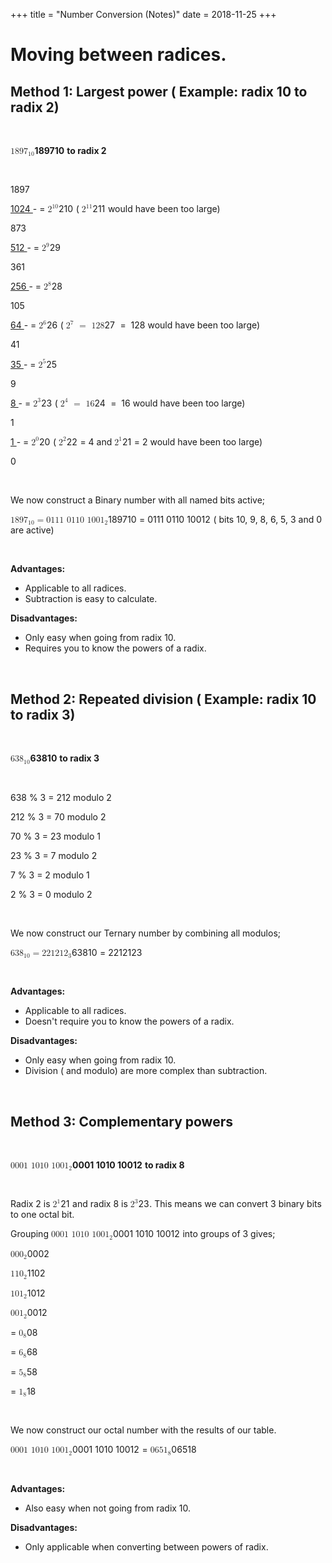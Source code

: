 +++
title = "Number Conversion (Notes)"
date = 2018-11-25
+++
<h1>Moving between radices.</h1><h2>Method 1: Largest power ( Example: radix 10 to radix 2)</h2><p><br></p><p><strong><span class="ql-formula" data-value="1897_{10}">﻿<span contenteditable="false"><span class="katex"><span class="katex-mathml"><math><semantics><mrow><mn>189</mn><msub><mn>7</mn><mn>10</mn></msub></mrow><annotation encoding="application/x-tex">1897_{10}</annotation></semantics></math></span><span class="katex-html" aria-hidden="true"><span class="base"><span class="strut" style="height: 0.79444em; vertical-align: -0.15em;"></span><span class="mord">1</span><span class="mord">8</span><span class="mord">9</span><span class="mord"><span class="mord">7</span><span class="msupsub"><span class="vlist-t vlist-t2"><span class="vlist-r"><span class="vlist" style="height: 0.30110799999999993em;"><span class="" style="top: -2.5500000000000003em; margin-left: 0em; margin-right: 0.05em;"><span class="pstrut" style="height: 2.7em;"></span><span class="sizing reset-size6 size3 mtight"><span class="mord mtight"><span class="mord mtight">1</span><span class="mord mtight">0</span></span></span></span></span><span class="vlist-s">​</span></span><span class="vlist-r"><span class="vlist" style="height: 0.15em;"><span class=""></span></span></span></span></span></span></span></span></span></span>﻿</span> to radix 2</strong></p><p><br></p><p>1897</p><p><u>1024      </u>-  = <span class="ql-formula" data-value="2^{10}">﻿<span contenteditable="false"><span class="katex"><span class="katex-mathml"><math><semantics><mrow><msup><mn>2</mn><mn>10</mn></msup></mrow><annotation encoding="application/x-tex">2^{10}</annotation></semantics></math></span><span class="katex-html" aria-hidden="true"><span class="base"><span class="strut" style="height: 0.8141079999999999em; vertical-align: 0em;"></span><span class="mord"><span class="mord">2</span><span class="msupsub"><span class="vlist-t"><span class="vlist-r"><span class="vlist" style="height: 0.8141079999999999em;"><span class="" style="top: -3.063em; margin-right: 0.05em;"><span class="pstrut" style="height: 2.7em;"></span><span class="sizing reset-size6 size3 mtight"><span class="mord mtight"><span class="mord mtight">1</span><span class="mord mtight">0</span></span></span></span></span></span></span></span></span></span></span></span></span>﻿</span> ( <span class="ql-formula" data-value="2^{11}">﻿<span contenteditable="false"><span class="katex"><span class="katex-mathml"><math><semantics><mrow><msup><mn>2</mn><mn>11</mn></msup></mrow><annotation encoding="application/x-tex">2^{11}</annotation></semantics></math></span><span class="katex-html" aria-hidden="true"><span class="base"><span class="strut" style="height: 0.8141079999999999em; vertical-align: 0em;"></span><span class="mord"><span class="mord">2</span><span class="msupsub"><span class="vlist-t"><span class="vlist-r"><span class="vlist" style="height: 0.8141079999999999em;"><span class="" style="top: -3.063em; margin-right: 0.05em;"><span class="pstrut" style="height: 2.7em;"></span><span class="sizing reset-size6 size3 mtight"><span class="mord mtight"><span class="mord mtight">1</span><span class="mord mtight">1</span></span></span></span></span></span></span></span></span></span></span></span></span>﻿</span> would have been too large)</p><p>873</p><p><u>512         </u>-  = <span class="ql-formula" data-value="2^9">﻿<span contenteditable="false"><span class="katex"><span class="katex-mathml"><math><semantics><mrow><msup><mn>2</mn><mn>9</mn></msup></mrow><annotation encoding="application/x-tex">2^9</annotation></semantics></math></span><span class="katex-html" aria-hidden="true"><span class="base"><span class="strut" style="height: 0.8141079999999999em; vertical-align: 0em;"></span><span class="mord"><span class="mord">2</span><span class="msupsub"><span class="vlist-t"><span class="vlist-r"><span class="vlist" style="height: 0.8141079999999999em;"><span class="" style="top: -3.063em; margin-right: 0.05em;"><span class="pstrut" style="height: 2.7em;"></span><span class="sizing reset-size6 size3 mtight"><span class="mord mtight">9</span></span></span></span></span></span></span></span></span></span></span></span>﻿</span></p><p>361</p><p><u>256        </u>-  = <span class="ql-formula" data-value="2^8">﻿<span contenteditable="false"><span class="katex"><span class="katex-mathml"><math><semantics><mrow><msup><mn>2</mn><mn>8</mn></msup></mrow><annotation encoding="application/x-tex">2^8</annotation></semantics></math></span><span class="katex-html" aria-hidden="true"><span class="base"><span class="strut" style="height: 0.8141079999999999em; vertical-align: 0em;"></span><span class="mord"><span class="mord">2</span><span class="msupsub"><span class="vlist-t"><span class="vlist-r"><span class="vlist" style="height: 0.8141079999999999em;"><span class="" style="top: -3.063em; margin-right: 0.05em;"><span class="pstrut" style="height: 2.7em;"></span><span class="sizing reset-size6 size3 mtight"><span class="mord mtight">8</span></span></span></span></span></span></span></span></span></span></span></span>﻿</span></p><p>105</p><p><u>64          </u>- = <span class="ql-formula" data-value="2^6">﻿<span contenteditable="false"><span class="katex"><span class="katex-mathml"><math><semantics><mrow><msup><mn>2</mn><mn>6</mn></msup></mrow><annotation encoding="application/x-tex">2^6</annotation></semantics></math></span><span class="katex-html" aria-hidden="true"><span class="base"><span class="strut" style="height: 0.8141079999999999em; vertical-align: 0em;"></span><span class="mord"><span class="mord">2</span><span class="msupsub"><span class="vlist-t"><span class="vlist-r"><span class="vlist" style="height: 0.8141079999999999em;"><span class="" style="top: -3.063em; margin-right: 0.05em;"><span class="pstrut" style="height: 2.7em;"></span><span class="sizing reset-size6 size3 mtight"><span class="mord mtight">6</span></span></span></span></span></span></span></span></span></span></span></span>﻿</span> ( <span class="ql-formula" data-value="2^7\ =\ 128">﻿<span contenteditable="false"><span class="katex"><span class="katex-mathml"><math><semantics><mrow><msup><mn>2</mn><mn>7</mn></msup><mtext>&nbsp;</mtext><mo>=</mo><mtext>&nbsp;</mtext><mn>128</mn></mrow><annotation encoding="application/x-tex">2^7\ =\ 128</annotation></semantics></math></span><span class="katex-html" aria-hidden="true"><span class="base"><span class="strut" style="height: 0.8141079999999999em; vertical-align: 0em;"></span><span class="mord"><span class="mord">2</span><span class="msupsub"><span class="vlist-t"><span class="vlist-r"><span class="vlist" style="height: 0.8141079999999999em;"><span class="" style="top: -3.063em; margin-right: 0.05em;"><span class="pstrut" style="height: 2.7em;"></span><span class="sizing reset-size6 size3 mtight"><span class="mord mtight">7</span></span></span></span></span></span></span></span><span class="mspace" style="margin-right: 0.2777777777777778em;"></span><span class="mspace">&nbsp;</span><span class="mrel">=</span><span class="mspace" style="margin-right: 0.2777777777777778em;"></span><span class="mspace">&nbsp;</span></span><span class="base"><span class="strut" style="height: 0.64444em; vertical-align: 0em;"></span><span class="mord">1</span><span class="mord">2</span><span class="mord">8</span></span></span></span></span>﻿</span> would have been too large)</p><p>41</p><p><u>35          </u>- = <span class="ql-formula" data-value="2^5">﻿<span contenteditable="false"><span class="katex"><span class="katex-mathml"><math><semantics><mrow><msup><mn>2</mn><mn>5</mn></msup></mrow><annotation encoding="application/x-tex">2^5</annotation></semantics></math></span><span class="katex-html" aria-hidden="true"><span class="base"><span class="strut" style="height: 0.8141079999999999em; vertical-align: 0em;"></span><span class="mord"><span class="mord">2</span><span class="msupsub"><span class="vlist-t"><span class="vlist-r"><span class="vlist" style="height: 0.8141079999999999em;"><span class="" style="top: -3.063em; margin-right: 0.05em;"><span class="pstrut" style="height: 2.7em;"></span><span class="sizing reset-size6 size3 mtight"><span class="mord mtight">5</span></span></span></span></span></span></span></span></span></span></span></span>﻿</span></p><p>9</p><p><u>8            </u>- = <span class="ql-formula" data-value="2^3">﻿<span contenteditable="false"><span class="katex"><span class="katex-mathml"><math><semantics><mrow><msup><mn>2</mn><mn>3</mn></msup></mrow><annotation encoding="application/x-tex">2^3</annotation></semantics></math></span><span class="katex-html" aria-hidden="true"><span class="base"><span class="strut" style="height: 0.8141079999999999em; vertical-align: 0em;"></span><span class="mord"><span class="mord">2</span><span class="msupsub"><span class="vlist-t"><span class="vlist-r"><span class="vlist" style="height: 0.8141079999999999em;"><span class="" style="top: -3.063em; margin-right: 0.05em;"><span class="pstrut" style="height: 2.7em;"></span><span class="sizing reset-size6 size3 mtight"><span class="mord mtight">3</span></span></span></span></span></span></span></span></span></span></span></span>﻿</span> ( <span class="ql-formula" data-value="2^4\ =\ 16">﻿<span contenteditable="false"><span class="katex"><span class="katex-mathml"><math><semantics><mrow><msup><mn>2</mn><mn>4</mn></msup><mtext>&nbsp;</mtext><mo>=</mo><mtext>&nbsp;</mtext><mn>16</mn></mrow><annotation encoding="application/x-tex">2^4\ =\ 16</annotation></semantics></math></span><span class="katex-html" aria-hidden="true"><span class="base"><span class="strut" style="height: 0.8141079999999999em; vertical-align: 0em;"></span><span class="mord"><span class="mord">2</span><span class="msupsub"><span class="vlist-t"><span class="vlist-r"><span class="vlist" style="height: 0.8141079999999999em;"><span class="" style="top: -3.063em; margin-right: 0.05em;"><span class="pstrut" style="height: 2.7em;"></span><span class="sizing reset-size6 size3 mtight"><span class="mord mtight">4</span></span></span></span></span></span></span></span><span class="mspace" style="margin-right: 0.2777777777777778em;"></span><span class="mspace">&nbsp;</span><span class="mrel">=</span><span class="mspace" style="margin-right: 0.2777777777777778em;"></span><span class="mspace">&nbsp;</span></span><span class="base"><span class="strut" style="height: 0.64444em; vertical-align: 0em;"></span><span class="mord">1</span><span class="mord">6</span></span></span></span></span>﻿</span> would have been too large)</p><p>1</p><p><u>1             </u>- = <span class="ql-formula" data-value="2^0">﻿<span contenteditable="false"><span class="katex"><span class="katex-mathml"><math><semantics><mrow><msup><mn>2</mn><mn>0</mn></msup></mrow><annotation encoding="application/x-tex">2^0</annotation></semantics></math></span><span class="katex-html" aria-hidden="true"><span class="base"><span class="strut" style="height: 0.8141079999999999em; vertical-align: 0em;"></span><span class="mord"><span class="mord">2</span><span class="msupsub"><span class="vlist-t"><span class="vlist-r"><span class="vlist" style="height: 0.8141079999999999em;"><span class="" style="top: -3.063em; margin-right: 0.05em;"><span class="pstrut" style="height: 2.7em;"></span><span class="sizing reset-size6 size3 mtight"><span class="mord mtight">0</span></span></span></span></span></span></span></span></span></span></span></span>﻿</span> ( <span class="ql-formula" data-value="2^2">﻿<span contenteditable="false"><span class="katex"><span class="katex-mathml"><math><semantics><mrow><msup><mn>2</mn><mn>2</mn></msup></mrow><annotation encoding="application/x-tex">2^2</annotation></semantics></math></span><span class="katex-html" aria-hidden="true"><span class="base"><span class="strut" style="height: 0.8141079999999999em; vertical-align: 0em;"></span><span class="mord"><span class="mord">2</span><span class="msupsub"><span class="vlist-t"><span class="vlist-r"><span class="vlist" style="height: 0.8141079999999999em;"><span class="" style="top: -3.063em; margin-right: 0.05em;"><span class="pstrut" style="height: 2.7em;"></span><span class="sizing reset-size6 size3 mtight"><span class="mord mtight">2</span></span></span></span></span></span></span></span></span></span></span></span>﻿</span> = 4 and <span class="ql-formula" data-value="2^1">﻿<span contenteditable="false"><span class="katex"><span class="katex-mathml"><math><semantics><mrow><msup><mn>2</mn><mn>1</mn></msup></mrow><annotation encoding="application/x-tex">2^1</annotation></semantics></math></span><span class="katex-html" aria-hidden="true"><span class="base"><span class="strut" style="height: 0.8141079999999999em; vertical-align: 0em;"></span><span class="mord"><span class="mord">2</span><span class="msupsub"><span class="vlist-t"><span class="vlist-r"><span class="vlist" style="height: 0.8141079999999999em;"><span class="" style="top: -3.063em; margin-right: 0.05em;"><span class="pstrut" style="height: 2.7em;"></span><span class="sizing reset-size6 size3 mtight"><span class="mord mtight">1</span></span></span></span></span></span></span></span></span></span></span></span>﻿</span> = 2 would have been too large)</p><p>0</p><p><br></p><p>We now construct a Binary number with all named bits active;</p><p><span class="ql-formula" data-value="1897_{10}=0111\ 0110\ 1001_2">﻿<span contenteditable="false"><span class="katex"><span class="katex-mathml"><math><semantics><mrow><mn>189</mn><msub><mn>7</mn><mn>10</mn></msub><mo>=</mo><mn>0111</mn><mtext>&nbsp;</mtext><mn>0110</mn><mtext>&nbsp;</mtext><mn>100</mn><msub><mn>1</mn><mn>2</mn></msub></mrow><annotation encoding="application/x-tex">1897_{10}=0111\ 0110\ 1001_2</annotation></semantics></math></span><span class="katex-html" aria-hidden="true"><span class="base"><span class="strut" style="height: 0.79444em; vertical-align: -0.15em;"></span><span class="mord">1</span><span class="mord">8</span><span class="mord">9</span><span class="mord"><span class="mord">7</span><span class="msupsub"><span class="vlist-t vlist-t2"><span class="vlist-r"><span class="vlist" style="height: 0.30110799999999993em;"><span class="" style="top: -2.5500000000000003em; margin-left: 0em; margin-right: 0.05em;"><span class="pstrut" style="height: 2.7em;"></span><span class="sizing reset-size6 size3 mtight"><span class="mord mtight"><span class="mord mtight">1</span><span class="mord mtight">0</span></span></span></span></span><span class="vlist-s">​</span></span><span class="vlist-r"><span class="vlist" style="height: 0.15em;"><span class=""></span></span></span></span></span></span><span class="mspace" style="margin-right: 0.2777777777777778em;"></span><span class="mrel">=</span><span class="mspace" style="margin-right: 0.2777777777777778em;"></span></span><span class="base"><span class="strut" style="height: 0.79444em; vertical-align: -0.15em;"></span><span class="mord">0</span><span class="mord">1</span><span class="mord">1</span><span class="mord">1</span><span class="mspace">&nbsp;</span><span class="mord">0</span><span class="mord">1</span><span class="mord">1</span><span class="mord">0</span><span class="mspace">&nbsp;</span><span class="mord">1</span><span class="mord">0</span><span class="mord">0</span><span class="mord"><span class="mord">1</span><span class="msupsub"><span class="vlist-t vlist-t2"><span class="vlist-r"><span class="vlist" style="height: 0.30110799999999993em;"><span class="" style="top: -2.5500000000000003em; margin-left: 0em; margin-right: 0.05em;"><span class="pstrut" style="height: 2.7em;"></span><span class="sizing reset-size6 size3 mtight"><span class="mord mtight">2</span></span></span></span><span class="vlist-s">​</span></span><span class="vlist-r"><span class="vlist" style="height: 0.15em;"><span class=""></span></span></span></span></span></span></span></span></span></span>﻿</span> ( bits 10, 9, 8, 6, 5, 3 and 0 are active)</p><p><br></p><p><strong>Advantages:</strong> </p><ul><li>Applicable to all radices.</li><li>Subtraction is easy to calculate.</li></ul><p><strong>Disadvantages:</strong> </p><ul><li>Only easy when going from radix 10.</li><li>Requires you to know the powers of a radix.</li></ul><p><br></p><h2>Method 2: Repeated division ( Example: radix 10 to radix 3)</h2><p><br></p><p><strong><span class="ql-formula" data-value="638_{10}">﻿<span contenteditable="false"><span class="katex"><span class="katex-mathml"><math><semantics><mrow><mn>63</mn><msub><mn>8</mn><mn>10</mn></msub></mrow><annotation encoding="application/x-tex">638_{10}</annotation></semantics></math></span><span class="katex-html" aria-hidden="true"><span class="base"><span class="strut" style="height: 0.79444em; vertical-align: -0.15em;"></span><span class="mord">6</span><span class="mord">3</span><span class="mord"><span class="mord">8</span><span class="msupsub"><span class="vlist-t vlist-t2"><span class="vlist-r"><span class="vlist" style="height: 0.30110799999999993em;"><span class="" style="top: -2.5500000000000003em; margin-left: 0em; margin-right: 0.05em;"><span class="pstrut" style="height: 2.7em;"></span><span class="sizing reset-size6 size3 mtight"><span class="mord mtight"><span class="mord mtight">1</span><span class="mord mtight">0</span></span></span></span></span><span class="vlist-s">​</span></span><span class="vlist-r"><span class="vlist" style="height: 0.15em;"><span class=""></span></span></span></span></span></span></span></span></span></span>﻿</span> to radix 3</strong></p><p><br></p><p>638 % 3 = 212 modulo 2</p><p>212 % 3 = 70 modulo 2</p><p>70 % 3 = 23 modulo 1</p><p>23 % 3 = 7 modulo 2</p><p>7 % 3 = 2 modulo 1</p><p>2 % 3 = 0 modulo 2</p><p><br></p><p>We now construct our Ternary number by combining all modulos;</p><p><span class="ql-formula" data-value="638_{10}=221212_3">﻿<span contenteditable="false"><span class="katex"><span class="katex-mathml"><math><semantics><mrow><mn>63</mn><msub><mn>8</mn><mn>10</mn></msub><mo>=</mo><mn>22121</mn><msub><mn>2</mn><mn>3</mn></msub></mrow><annotation encoding="application/x-tex">638_{10}=221212_3</annotation></semantics></math></span><span class="katex-html" aria-hidden="true"><span class="base"><span class="strut" style="height: 0.79444em; vertical-align: -0.15em;"></span><span class="mord">6</span><span class="mord">3</span><span class="mord"><span class="mord">8</span><span class="msupsub"><span class="vlist-t vlist-t2"><span class="vlist-r"><span class="vlist" style="height: 0.30110799999999993em;"><span class="" style="top: -2.5500000000000003em; margin-left: 0em; margin-right: 0.05em;"><span class="pstrut" style="height: 2.7em;"></span><span class="sizing reset-size6 size3 mtight"><span class="mord mtight"><span class="mord mtight">1</span><span class="mord mtight">0</span></span></span></span></span><span class="vlist-s">​</span></span><span class="vlist-r"><span class="vlist" style="height: 0.15em;"><span class=""></span></span></span></span></span></span><span class="mspace" style="margin-right: 0.2777777777777778em;"></span><span class="mrel">=</span><span class="mspace" style="margin-right: 0.2777777777777778em;"></span></span><span class="base"><span class="strut" style="height: 0.79444em; vertical-align: -0.15em;"></span><span class="mord">2</span><span class="mord">2</span><span class="mord">1</span><span class="mord">2</span><span class="mord">1</span><span class="mord"><span class="mord">2</span><span class="msupsub"><span class="vlist-t vlist-t2"><span class="vlist-r"><span class="vlist" style="height: 0.30110799999999993em;"><span class="" style="top: -2.5500000000000003em; margin-left: 0em; margin-right: 0.05em;"><span class="pstrut" style="height: 2.7em;"></span><span class="sizing reset-size6 size3 mtight"><span class="mord mtight">3</span></span></span></span><span class="vlist-s">​</span></span><span class="vlist-r"><span class="vlist" style="height: 0.15em;"><span class=""></span></span></span></span></span></span></span></span></span></span>﻿</span></p><p><br></p><p><strong>Advantages:</strong> </p><ul><li>Applicable to all radices.</li><li>Doesn't require you to know the powers of a radix.</li></ul><p><strong>Disadvantages:</strong> </p><ul><li>Only easy when going from radix 10.</li><li>Division ( and modulo) are more complex than subtraction.</li></ul><p><br></p><h2>Method 3: Complementary powers</h2><p><br></p><p><strong><span class="ql-formula" data-value="0001\ 1010\ 1001_2">﻿<span contenteditable="false"><span class="katex"><span class="katex-mathml"><math><semantics><mrow><mn>0001</mn><mtext>&nbsp;</mtext><mn>1010</mn><mtext>&nbsp;</mtext><mn>100</mn><msub><mn>1</mn><mn>2</mn></msub></mrow><annotation encoding="application/x-tex">0001\ 1010\ 1001_2</annotation></semantics></math></span><span class="katex-html" aria-hidden="true"><span class="base"><span class="strut" style="height: 0.79444em; vertical-align: -0.15em;"></span><span class="mord">0</span><span class="mord">0</span><span class="mord">0</span><span class="mord">1</span><span class="mspace">&nbsp;</span><span class="mord">1</span><span class="mord">0</span><span class="mord">1</span><span class="mord">0</span><span class="mspace">&nbsp;</span><span class="mord">1</span><span class="mord">0</span><span class="mord">0</span><span class="mord"><span class="mord">1</span><span class="msupsub"><span class="vlist-t vlist-t2"><span class="vlist-r"><span class="vlist" style="height: 0.30110799999999993em;"><span class="" style="top: -2.5500000000000003em; margin-left: 0em; margin-right: 0.05em;"><span class="pstrut" style="height: 2.7em;"></span><span class="sizing reset-size6 size3 mtight"><span class="mord mtight">2</span></span></span></span><span class="vlist-s">​</span></span><span class="vlist-r"><span class="vlist" style="height: 0.15em;"><span class=""></span></span></span></span></span></span></span></span></span></span>﻿</span> to radix 8</strong></p><p><br></p><p>Radix 2 is <span class="ql-formula" data-value="2^1">﻿<span contenteditable="false"><span class="katex"><span class="katex-mathml"><math><semantics><mrow><msup><mn>2</mn><mn>1</mn></msup></mrow><annotation encoding="application/x-tex">2^1</annotation></semantics></math></span><span class="katex-html" aria-hidden="true"><span class="base"><span class="strut" style="height: 0.8141079999999999em; vertical-align: 0em;"></span><span class="mord"><span class="mord">2</span><span class="msupsub"><span class="vlist-t"><span class="vlist-r"><span class="vlist" style="height: 0.8141079999999999em;"><span class="" style="top: -3.063em; margin-right: 0.05em;"><span class="pstrut" style="height: 2.7em;"></span><span class="sizing reset-size6 size3 mtight"><span class="mord mtight">1</span></span></span></span></span></span></span></span></span></span></span></span>﻿</span> and radix 8 is <span class="ql-formula" data-value="2^3">﻿<span contenteditable="false"><span class="katex"><span class="katex-mathml"><math><semantics><mrow><msup><mn>2</mn><mn>3</mn></msup></mrow><annotation encoding="application/x-tex">2^3</annotation></semantics></math></span><span class="katex-html" aria-hidden="true"><span class="base"><span class="strut" style="height: 0.8141079999999999em; vertical-align: 0em;"></span><span class="mord"><span class="mord">2</span><span class="msupsub"><span class="vlist-t"><span class="vlist-r"><span class="vlist" style="height: 0.8141079999999999em;"><span class="" style="top: -3.063em; margin-right: 0.05em;"><span class="pstrut" style="height: 2.7em;"></span><span class="sizing reset-size6 size3 mtight"><span class="mord mtight">3</span></span></span></span></span></span></span></span></span></span></span></span>﻿</span>. This means we can convert 3 binary bits to one octal bit.</p><p>Grouping <span class="ql-formula" data-value="0001\ 1010\ 1001_2">﻿<span contenteditable="false"><span class="katex"><span class="katex-mathml"><math><semantics><mrow><mn>0001</mn><mtext>&nbsp;</mtext><mn>1010</mn><mtext>&nbsp;</mtext><mn>100</mn><msub><mn>1</mn><mn>2</mn></msub></mrow><annotation encoding="application/x-tex">0001\ 1010\ 1001_2</annotation></semantics></math></span><span class="katex-html" aria-hidden="true"><span class="base"><span class="strut" style="height: 0.79444em; vertical-align: -0.15em;"></span><span class="mord">0</span><span class="mord">0</span><span class="mord">0</span><span class="mord">1</span><span class="mspace">&nbsp;</span><span class="mord">1</span><span class="mord">0</span><span class="mord">1</span><span class="mord">0</span><span class="mspace">&nbsp;</span><span class="mord">1</span><span class="mord">0</span><span class="mord">0</span><span class="mord"><span class="mord">1</span><span class="msupsub"><span class="vlist-t vlist-t2"><span class="vlist-r"><span class="vlist" style="height: 0.30110799999999993em;"><span class="" style="top: -2.5500000000000003em; margin-left: 0em; margin-right: 0.05em;"><span class="pstrut" style="height: 2.7em;"></span><span class="sizing reset-size6 size3 mtight"><span class="mord mtight">2</span></span></span></span><span class="vlist-s">​</span></span><span class="vlist-r"><span class="vlist" style="height: 0.15em;"><span class=""></span></span></span></span></span></span></span></span></span></span>﻿</span> into groups of 3 gives;</p><p><span class="ql-formula" data-value="000_2">﻿<span contenteditable="false"><span class="katex"><span class="katex-mathml"><math><semantics><mrow><mn>00</mn><msub><mn>0</mn><mn>2</mn></msub></mrow><annotation encoding="application/x-tex">000_2</annotation></semantics></math></span><span class="katex-html" aria-hidden="true"><span class="base"><span class="strut" style="height: 0.79444em; vertical-align: -0.15em;"></span><span class="mord">0</span><span class="mord">0</span><span class="mord"><span class="mord">0</span><span class="msupsub"><span class="vlist-t vlist-t2"><span class="vlist-r"><span class="vlist" style="height: 0.30110799999999993em;"><span class="" style="top: -2.5500000000000003em; margin-left: 0em; margin-right: 0.05em;"><span class="pstrut" style="height: 2.7em;"></span><span class="sizing reset-size6 size3 mtight"><span class="mord mtight">2</span></span></span></span><span class="vlist-s">​</span></span><span class="vlist-r"><span class="vlist" style="height: 0.15em;"><span class=""></span></span></span></span></span></span></span></span></span></span>﻿</span> </p><p><span class="ql-formula" data-value="110_2">﻿<span contenteditable="false"><span class="katex"><span class="katex-mathml"><math><semantics><mrow><mn>11</mn><msub><mn>0</mn><mn>2</mn></msub></mrow><annotation encoding="application/x-tex">110_2</annotation></semantics></math></span><span class="katex-html" aria-hidden="true"><span class="base"><span class="strut" style="height: 0.79444em; vertical-align: -0.15em;"></span><span class="mord">1</span><span class="mord">1</span><span class="mord"><span class="mord">0</span><span class="msupsub"><span class="vlist-t vlist-t2"><span class="vlist-r"><span class="vlist" style="height: 0.30110799999999993em;"><span class="" style="top: -2.5500000000000003em; margin-left: 0em; margin-right: 0.05em;"><span class="pstrut" style="height: 2.7em;"></span><span class="sizing reset-size6 size3 mtight"><span class="mord mtight">2</span></span></span></span><span class="vlist-s">​</span></span><span class="vlist-r"><span class="vlist" style="height: 0.15em;"><span class=""></span></span></span></span></span></span></span></span></span></span>﻿</span></p><p><span class="ql-formula" data-value="101_2">﻿<span contenteditable="false"><span class="katex"><span class="katex-mathml"><math><semantics><mrow><mn>10</mn><msub><mn>1</mn><mn>2</mn></msub></mrow><annotation encoding="application/x-tex">101_2</annotation></semantics></math></span><span class="katex-html" aria-hidden="true"><span class="base"><span class="strut" style="height: 0.79444em; vertical-align: -0.15em;"></span><span class="mord">1</span><span class="mord">0</span><span class="mord"><span class="mord">1</span><span class="msupsub"><span class="vlist-t vlist-t2"><span class="vlist-r"><span class="vlist" style="height: 0.30110799999999993em;"><span class="" style="top: -2.5500000000000003em; margin-left: 0em; margin-right: 0.05em;"><span class="pstrut" style="height: 2.7em;"></span><span class="sizing reset-size6 size3 mtight"><span class="mord mtight">2</span></span></span></span><span class="vlist-s">​</span></span><span class="vlist-r"><span class="vlist" style="height: 0.15em;"><span class=""></span></span></span></span></span></span></span></span></span></span>﻿</span> </p><p><span class="ql-formula" data-value="001_2">﻿<span contenteditable="false"><span class="katex"><span class="katex-mathml"><math><semantics><mrow><mn>00</mn><msub><mn>1</mn><mn>2</mn></msub></mrow><annotation encoding="application/x-tex">001_2</annotation></semantics></math></span><span class="katex-html" aria-hidden="true"><span class="base"><span class="strut" style="height: 0.79444em; vertical-align: -0.15em;"></span><span class="mord">0</span><span class="mord">0</span><span class="mord"><span class="mord">1</span><span class="msupsub"><span class="vlist-t vlist-t2"><span class="vlist-r"><span class="vlist" style="height: 0.30110799999999993em;"><span class="" style="top: -2.5500000000000003em; margin-left: 0em; margin-right: 0.05em;"><span class="pstrut" style="height: 2.7em;"></span><span class="sizing reset-size6 size3 mtight"><span class="mord mtight">2</span></span></span></span><span class="vlist-s">​</span></span><span class="vlist-r"><span class="vlist" style="height: 0.15em;"><span class=""></span></span></span></span></span></span></span></span></span></span>﻿</span> </p><p>= <span class="ql-formula" data-value="0_8">﻿<span contenteditable="false"><span class="katex"><span class="katex-mathml"><math><semantics><mrow><msub><mn>0</mn><mn>8</mn></msub></mrow><annotation encoding="application/x-tex">0_8</annotation></semantics></math></span><span class="katex-html" aria-hidden="true"><span class="base"><span class="strut" style="height: 0.79444em; vertical-align: -0.15em;"></span><span class="mord"><span class="mord">0</span><span class="msupsub"><span class="vlist-t vlist-t2"><span class="vlist-r"><span class="vlist" style="height: 0.30110799999999993em;"><span class="" style="top: -2.5500000000000003em; margin-left: 0em; margin-right: 0.05em;"><span class="pstrut" style="height: 2.7em;"></span><span class="sizing reset-size6 size3 mtight"><span class="mord mtight">8</span></span></span></span><span class="vlist-s">​</span></span><span class="vlist-r"><span class="vlist" style="height: 0.15em;"><span class=""></span></span></span></span></span></span></span></span></span></span>﻿</span> </p><p>= <span class="ql-formula" data-value="6_8">﻿<span contenteditable="false"><span class="katex"><span class="katex-mathml"><math><semantics><mrow><msub><mn>6</mn><mn>8</mn></msub></mrow><annotation encoding="application/x-tex">6_8</annotation></semantics></math></span><span class="katex-html" aria-hidden="true"><span class="base"><span class="strut" style="height: 0.79444em; vertical-align: -0.15em;"></span><span class="mord"><span class="mord">6</span><span class="msupsub"><span class="vlist-t vlist-t2"><span class="vlist-r"><span class="vlist" style="height: 0.30110799999999993em;"><span class="" style="top: -2.5500000000000003em; margin-left: 0em; margin-right: 0.05em;"><span class="pstrut" style="height: 2.7em;"></span><span class="sizing reset-size6 size3 mtight"><span class="mord mtight">8</span></span></span></span><span class="vlist-s">​</span></span><span class="vlist-r"><span class="vlist" style="height: 0.15em;"><span class=""></span></span></span></span></span></span></span></span></span></span>﻿</span> </p><p>= <span class="ql-formula" data-value="5_8">﻿<span contenteditable="false"><span class="katex"><span class="katex-mathml"><math><semantics><mrow><msub><mn>5</mn><mn>8</mn></msub></mrow><annotation encoding="application/x-tex">5_8</annotation></semantics></math></span><span class="katex-html" aria-hidden="true"><span class="base"><span class="strut" style="height: 0.79444em; vertical-align: -0.15em;"></span><span class="mord"><span class="mord">5</span><span class="msupsub"><span class="vlist-t vlist-t2"><span class="vlist-r"><span class="vlist" style="height: 0.30110799999999993em;"><span class="" style="top: -2.5500000000000003em; margin-left: 0em; margin-right: 0.05em;"><span class="pstrut" style="height: 2.7em;"></span><span class="sizing reset-size6 size3 mtight"><span class="mord mtight">8</span></span></span></span><span class="vlist-s">​</span></span><span class="vlist-r"><span class="vlist" style="height: 0.15em;"><span class=""></span></span></span></span></span></span></span></span></span></span>﻿</span> </p><p>= <span class="ql-formula" data-value="1_8">﻿<span contenteditable="false"><span class="katex"><span class="katex-mathml"><math><semantics><mrow><msub><mn>1</mn><mn>8</mn></msub></mrow><annotation encoding="application/x-tex">1_8</annotation></semantics></math></span><span class="katex-html" aria-hidden="true"><span class="base"><span class="strut" style="height: 0.79444em; vertical-align: -0.15em;"></span><span class="mord"><span class="mord">1</span><span class="msupsub"><span class="vlist-t vlist-t2"><span class="vlist-r"><span class="vlist" style="height: 0.30110799999999993em;"><span class="" style="top: -2.5500000000000003em; margin-left: 0em; margin-right: 0.05em;"><span class="pstrut" style="height: 2.7em;"></span><span class="sizing reset-size6 size3 mtight"><span class="mord mtight">8</span></span></span></span><span class="vlist-s">​</span></span><span class="vlist-r"><span class="vlist" style="height: 0.15em;"><span class=""></span></span></span></span></span></span></span></span></span></span>﻿</span> </p><p><br></p><p>We now construct our octal number with the results of our table.</p><p><span class="ql-formula" data-value="0001\ 1010\ 1001_2">﻿<span contenteditable="false"><span class="katex"><span class="katex-mathml"><math><semantics><mrow><mn>0001</mn><mtext>&nbsp;</mtext><mn>1010</mn><mtext>&nbsp;</mtext><mn>100</mn><msub><mn>1</mn><mn>2</mn></msub></mrow><annotation encoding="application/x-tex">0001\ 1010\ 1001_2</annotation></semantics></math></span><span class="katex-html" aria-hidden="true"><span class="base"><span class="strut" style="height: 0.79444em; vertical-align: -0.15em;"></span><span class="mord">0</span><span class="mord">0</span><span class="mord">0</span><span class="mord">1</span><span class="mspace">&nbsp;</span><span class="mord">1</span><span class="mord">0</span><span class="mord">1</span><span class="mord">0</span><span class="mspace">&nbsp;</span><span class="mord">1</span><span class="mord">0</span><span class="mord">0</span><span class="mord"><span class="mord">1</span><span class="msupsub"><span class="vlist-t vlist-t2"><span class="vlist-r"><span class="vlist" style="height: 0.30110799999999993em;"><span class="" style="top: -2.5500000000000003em; margin-left: 0em; margin-right: 0.05em;"><span class="pstrut" style="height: 2.7em;"></span><span class="sizing reset-size6 size3 mtight"><span class="mord mtight">2</span></span></span></span><span class="vlist-s">​</span></span><span class="vlist-r"><span class="vlist" style="height: 0.15em;"><span class=""></span></span></span></span></span></span></span></span></span></span>﻿</span> = <span class="ql-formula" data-value="0651_8">﻿<span contenteditable="false"><span class="katex"><span class="katex-mathml"><math><semantics><mrow><mn>065</mn><msub><mn>1</mn><mn>8</mn></msub></mrow><annotation encoding="application/x-tex">0651_8</annotation></semantics></math></span><span class="katex-html" aria-hidden="true"><span class="base"><span class="strut" style="height: 0.79444em; vertical-align: -0.15em;"></span><span class="mord">0</span><span class="mord">6</span><span class="mord">5</span><span class="mord"><span class="mord">1</span><span class="msupsub"><span class="vlist-t vlist-t2"><span class="vlist-r"><span class="vlist" style="height: 0.30110799999999993em;"><span class="" style="top: -2.5500000000000003em; margin-left: 0em; margin-right: 0.05em;"><span class="pstrut" style="height: 2.7em;"></span><span class="sizing reset-size6 size3 mtight"><span class="mord mtight">8</span></span></span></span><span class="vlist-s">​</span></span><span class="vlist-r"><span class="vlist" style="height: 0.15em;"><span class=""></span></span></span></span></span></span></span></span></span></span>﻿</span> </p><p><br></p><p><strong>Advantages:</strong></p><ul><li>Also easy when not going from radix 10.</li></ul><p><strong>Disadvantages:</strong></p><ul><li>Only applicable when converting between powers of radix.</li></ul><p><br></p><p><br></p>